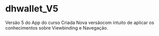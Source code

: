 # dhwallet_V5
Versão 5 do App do curso
Criada Nova versãocom intuito de aplicar os conhecimentos sobre Viewbinding e Navegação.
